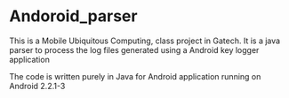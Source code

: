 Andoroid_parser
===============

This is a Mobile Ubiquitous Computing, class project in Gatech.
It is a java parser to process the log files generated using a Android key logger application

The code is written purely in Java for Android application running on Android 2.2.1-3

